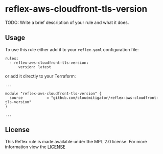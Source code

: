 # reflex-aws-cloudfront-tls-version
TODO: Write a brief description of your rule and what it does.

## Usage
To use this rule either add it to your `reflex.yaml` configuration file:  
```
rules:
  - reflex-aws-cloudfront-tls-version:
      version: latest
```

or add it directly to your Terraform:  
```
...

module "reflex-aws-cloudfront-tls-version" {
  source           = "github.com/cloudmitigator/reflex-aws-cloudfront-tls-version"
}

...
```

## License
This Reflex rule is made available under the MPL 2.0 license. For more information view the [LICENSE](https://github.com/cloudmitigator/reflex-aws-cloudfront-tls-version/blob/master/LICENSE) 